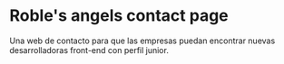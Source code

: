 # Roble's angels contact page

Una web de contacto para que las empresas puedan encontrar nuevas desarrolladoras front-end con perfil junior.
